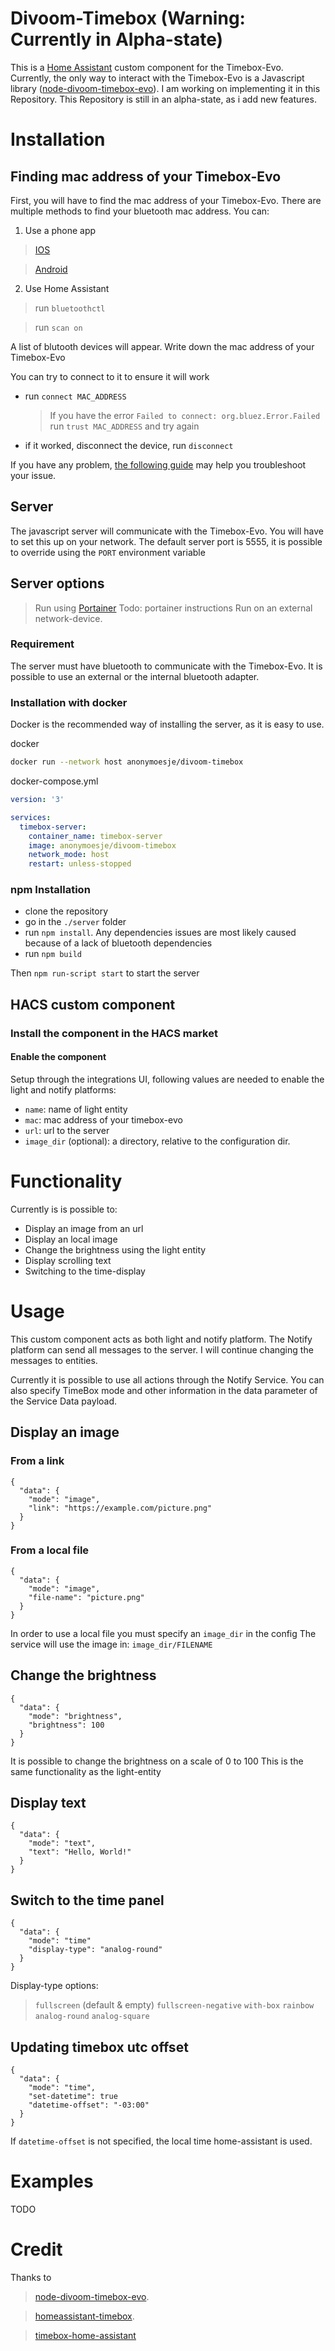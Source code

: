 # Divoom-Timebox (Warning: Currently in Alpha-state)

This is a [Home Assistant](https://hass.io) custom component for the Timebox-Evo. 
Currently, the only way to interact with the Timebox-Evo is a Javascript library ([node-divoom-timebox-evo](https://github.com/RomRider/node-divoom-timebox-evo)).
I am working on implementing it in this Repository. This Repository is still in an alpha-state, as i add new features.

# Installation

## Finding mac address of your Timebox-Evo

First, you will have to find the mac address of your Timebox-Evo. 
There are multiple methods to find your bluetooth mac address. 
You can:
1. Use a phone app
>[IOS](https://apps.apple.com/us/app/bluetooth-ble-device-finder/id1465245157)

>[Android](https://play.google.com/store/apps/details?id=com.codeweavers.bluetoothmacaddressfinder)

2. Use Home Assistant
> run `bluetoothctl`

> run `scan on`

A list of blutooth devices will appear. Write down the mac address of your Timebox-Evo

You can try to connect to it to ensure it will work
- run `connect MAC_ADDRESS`
  > If you have the error `Failed to connect: org.bluez.Error.Failed` run `trust MAC_ADDRESS` and try again
- if it worked, disconnect the device, run `disconnect`

If you have any problem, [the following guide](https://www.pcsuggest.com/linux-bluetooth-setup-hcitool-bluez/) may help you troubleshoot your issue.

## Server

The javascript server will communicate with the Timebox-Evo.
You will have to set this up on your network.
The default server port is 5555, it is possible to override using the `PORT` environment variable

## Server options
> Run using [Portainer](https://github.com/alexbelgium/hassio-addons/tree/master/portainer)
Todo: portainer instructions
> Run on an external network-device.

### Requirement

The server must have bluetooth to communicate with the Timebox-Evo.
It is possible to use an external or the internal bluetooth adapter.

### Installation with docker

Docker is the recommended way of installing the server, as it is easy to use.

docker
```sh
docker run --network host anonymoesje/divoom-timebox
```

docker-compose.yml
```yml
version: '3'

services:
  timebox-server:
    container_name: timebox-server
    image: anonymoesje/divoom-timebox
    network_mode: host
    restart: unless-stopped
```

### npm Installation

- clone the repository
- go in the `./server` folder
- run `npm install`. Any dependencies issues are most likely caused because of a lack of bluetooth dependencies
- run `npm build`

Then `npm run-script start` to start the server

## HACS custom component

### Install the component in the HACS market

#### Enable the component

Setup through the integrations UI, following values are needed to enable the light and notify platforms:
- `name`: name of light entity
- `mac`: mac address of your timebox-evo
- `url`: url to the server
- `image_dir` (optional): a directory, relative to the configuration dir.

# Functionality

Currently is is possible to:
- Display an image from an url
- Display an local image
- Change the brightness using the light entity
- Display scrolling text
- Switching to the time-display

# Usage

This custom component acts as both light and notify platform. 
The Notify platform can send all messages to the server. 
I will continue changing the messages to entities. 

Currently it is possible to use all actions through the Notify Service.
You can also specify TimeBox mode and other information in the data parameter of the Service Data payload.

## Display an image

### From a link
```
{
  "data": {
    "mode": "image",
    "link": "https://example.com/picture.png"
  }
}
```

### From a local file
```
{
  "data": {
    "mode": "image",
    "file-name": "picture.png"
  }
}
```
In order to use a local file you must specify an `image_dir` in the config
The service will use the image in: `image_dir/FILENAME`

## Change the brightness
```
{
  "data": {
    "mode": "brightness",
    "brightness": 100
  }
}
```
It is possible to change the brightness on a scale of 0 to 100
This is the same functionality as the light-entity

## Display text

```
{
  "data": {
    "mode": "text",
    "text": "Hello, World!"
  }
}
```

## Switch to the time panel
```
{
  "data": {
    "mode": "time"
    "display-type": "analog-round"
  }
}
```
Display-type options: 
>`fullscreen` (default & empty)
>`fullscreen-negative`
>`with-box`
>`rainbow`
>`analog-round`
>`analog-square`

## Updating timebox utc offset
```
{
  "data": {
    "mode": "time",
    "set-datetime": true
    "datetime-offset": "-03:00"
  }
}
```
If `datetime-offset` is not specified, the local time home-assistant is used.

# Examples
TODO

# Credit

Thanks to 
> [node-divoom-timebox-evo](https://github.com/RomRider/node-divoom-timebox-evo).

> [homeassistant-timebox](https://bitbucket.org/pjhardy/homeassistant-timebox/src/master/).

> [timebox-home-assistant](https://github.com/noeRls/timebox-home-assistant)